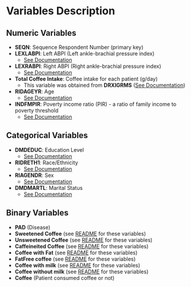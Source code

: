 # Variables Description

## Numeric Variables
- **SEQN**: Sequence Respondent Number (primary key)
- **LEXLABPI**: Left ABPI (Left ankle-brachial pressure index)
    - [See Documentation](https://wwwn.cdc.gov/Nchs/Nhanes/1999-2000/LEXABPI.htm#LEXLABPI)
- **LEXRABPI**: Right ABPI (Right ankle-brachial pressure index)
    - [See Documentation](https://wwwn.cdc.gov/Nchs/Nhanes/1999-2000/LEXABPI.htm#LEXRABPI)
- **Total Coffee Intake**: Coffee intake for each patient (g/day)
    - This variable was obtained from **DRXIGRMS** ([See Documentation](https://wwwn.cdc.gov/Nchs/Nhanes/1999-2000/DRXIFF.htm#DRXIGRMS))
- **RIDAGEYR**: Age  
    - [See Documentation](https://wwwn.cdc.gov/Nchs/Nhanes/1999-2000/DEMO.htm#RIDAGEYR)
- **INDFMPIR**: Poverty income ratio (PIR) - a ratio of family income to poverty threshold
    - [See Documentation](https://wwwn.cdc.gov/Nchs/Nhanes/1999-2000/DEMO.htm#INDFMPIR)

## Categorical Variables
- **DMDEDUC**: Education Level
    - [See Documentation](https://wwwn.cdc.gov/Nchs/Nhanes/1999-2000/DEMO.htm#DMDEDUC)
- **RIDRETH1**: Race/Ethnicity
    - [See Documentation](https://wwwn.cdc.gov/Nchs/Nhanes/1999-2000/DEMO.htm#RIDRETH1)
- **RIAGENDR**: Sex
    - [See Documentation](https://wwwn.cdc.gov/Nchs/Nhanes/1999-2000/DEMO.htm#RIAGENDR)
- **DMDMARTL**: Marital Status
    - [See Documentation](https://wwwn.cdc.gov/Nchs/Nhanes/1999-2000/DEMO.htm#DMDMARTL)

## Binary Variables
- **PAD** (Disease)
- **Sweetened Coffee** (see [README](../README.md#coffee-types-data) for these variables) 
- **Unsweetened Coffee** (see [README](../README.md#coffee-types-data) for these variables)
- **Caffeineited Coffee** (see [README](../README.md#coffee-types-data) for these variables)
- **Coffee with Fat** (see [README](../README.md#coffee-types-data) for these variables)
- **FatFree coffee** (see [README](../README.md#coffee-types-data) for these variables)
- **Coffee with milk** (see [README](../README.md#coffee-types-data) for these variables)
- **Coffee without milk** (see [README](../README.md#coffee-types-data) for these variables)
- **Coffee** (Patient consumed coffee or not)